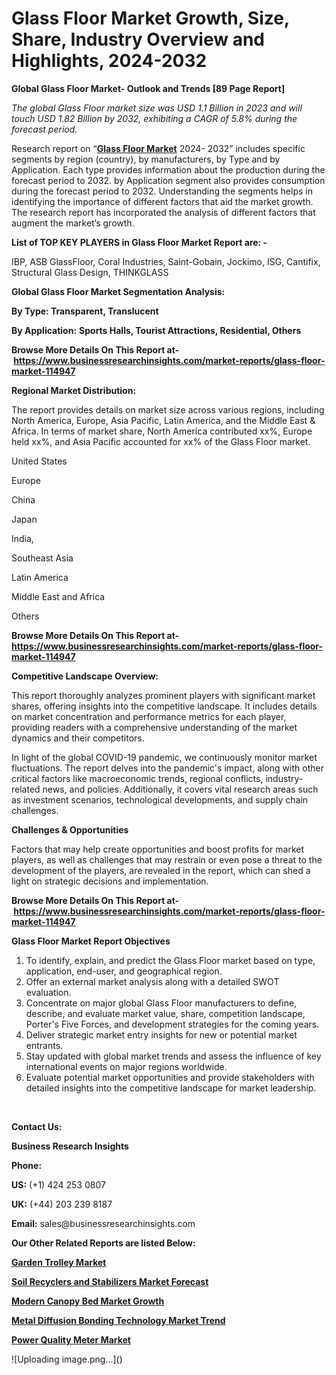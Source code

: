 <h1>Glass Floor Market Growth, Size, Share, Industry Overview and Highlights, 2024-2032</h1>

<p><strong>Global Glass Floor Market- Outlook and Trends [89 Page Report]</strong></p><p><em>The global Glass Floor market size was USD 1.1 Billion in 2023 and will touch USD 1.82 Billion by 2032, exhibiting a CAGR of 5.8% during the forecast period.</em></p><p>Research report on &ldquo;<strong><a href="https://www.businessresearchinsights.com/market-reports/glass-floor-market-114947">Glass Floor Market</a></strong> 2024- 2032&rdquo; includes specific segments by region (country), by manufacturers, by Type and by Application. Each type provides information about the production during the forecast period to 2032. by Application segment also provides consumption during the forecast period to 2032. Understanding the segments helps in identifying the importance of different factors that aid the market growth. The research report has incorporated the analysis of different factors that augment the market&rsquo;s growth.</p><p><strong>List of TOP KEY PLAYERS in Glass Floor Market Report are: -</strong></p><p>IBP, ASB GlassFloor, Coral Industries, Saint-Gobain, Jockimo, ISG, Cantifix, Structural Glass Design, THINKGLASS</p><p><strong>Global Glass Floor Market Segmentation Analysis:</strong></p><p><strong>By Type: Transparent, Translucent</strong></p><p><strong>By Application:</strong> <strong>Sports Halls, Tourist Attractions, Residential, Others</strong></p><p><strong>Browse More Details On This Report at-&nbsp;<a href="https://www.businessresearchinsights.com/market-reports/glass-floor-market-114947">https://www.businessresearchinsights.com/market-reports/glass-floor-market-114947</a></strong></p><p><strong>Regional Market Distribution:</strong></p><p>The report provides details on market size across various regions, including North America, Europe, Asia Pacific, Latin America, and the Middle East &amp; Africa. In terms of market share, North America contributed xx%, Europe held xx%, and Asia Pacific accounted for xx% of the Glass Floor market.</p><p>United States</p><p>Europe</p><p>China</p><p>Japan</p><p>India,</p><p>Southeast Asia</p><p>Latin America</p><p>Middle East and Africa</p><p>Others</p><p><strong>Browse More Details On This Report at- <a href="https://www.businessresearchinsights.com/market-reports/glass-floor-market-114947">https://www.businessresearchinsights.com/market-reports/glass-floor-market-114947</a></strong></p><p><strong>Competitive Landscape Overview:</strong></p><p>This report thoroughly analyzes prominent players with significant market shares, offering insights into the competitive landscape. It includes details on market concentration and performance metrics for each player, providing readers with a comprehensive understanding of the market dynamics and their competitors.</p><p>In light of the global COVID-19 pandemic, we continuously monitor market fluctuations. The report delves into the pandemic's impact, along with other critical factors like macroeconomic trends, regional conflicts, industry-related news, and policies. Additionally, it covers vital research areas such as investment scenarios, technological developments, and supply chain challenges.</p><p><strong>Challenges &amp; Opportunities</strong></p><p>Factors that may help create opportunities and boost profits for market players, as well as challenges that may restrain or even pose a threat to the development of the players, are revealed in the report, which can shed a light on strategic decisions and implementation.</p><p><strong>Browse More Details On This Report at-&nbsp;<a href="https://www.businessresearchinsights.com/market-reports/glass-floor-market-114947">https://www.businessresearchinsights.com/market-reports/glass-floor-market-114947</a></strong></p><p><strong>Glass Floor Market Report Objectives</strong></p><ol><li>To identify, explain, and predict the Glass Floor market based on type, application, end-user, and geographical region.</li><li>Offer an external market analysis along with a detailed SWOT evaluation.</li><li>Concentrate on major global Glass Floor manufacturers to define, describe, and evaluate market value, share, competition landscape, Porter's Five Forces, and development strategies for the coming years.</li><li>Deliver strategic market entry insights for new or potential market entrants.</li><li>Stay updated with global market trends and assess the influence of key international events on major regions worldwide.</li><li>Evaluate potential market opportunities and provide stakeholders with detailed insights into the competitive landscape for market leadership.</li></ol><p>&nbsp;</p><p><strong>Contact Us:&nbsp;</strong></p><p><strong>Business Research Insights</strong></p><p><strong>Phone:</strong></p><p><strong>US:</strong>&nbsp;(+1) 424 253 0807</p><p><strong>UK:</strong>&nbsp;(+44) 203 239 8187</p><p><strong>Email:</strong>&nbsp;sales@businessresearchinsights.com</p><p><strong>Our Other Related Reports are listed Below: </strong></p><p><strong><a href="https://www.businessresearchinsights.com/market-reports/garden-trolley-market-115325">Garden Trolley Market</a></strong></p><p><strong><a href="https://www.businessresearchinsights.com/market-reports/soil-recyclers-and-stabilizers-market-114961">Soil Recyclers and Stabilizers Market Forecast</a></strong></p><p><strong><a href="https://www.businessresearchinsights.com/market-reports/modern-canopy-bed-market-115859">Modern Canopy Bed Market Growth</a></strong></p><p><strong><a href="https://www.businessresearchinsights.com/market-reports/metal-diffusion-bonding-technology-market-115514">Metal Diffusion Bonding Technology Market Trend</a></strong></p><p><strong><a href="https://www.businessresearchinsights.com/market-reports/power-quality-meter-market-115772">Power Quality Meter Market</a></strong></p>
![Uploading image.png…]()

